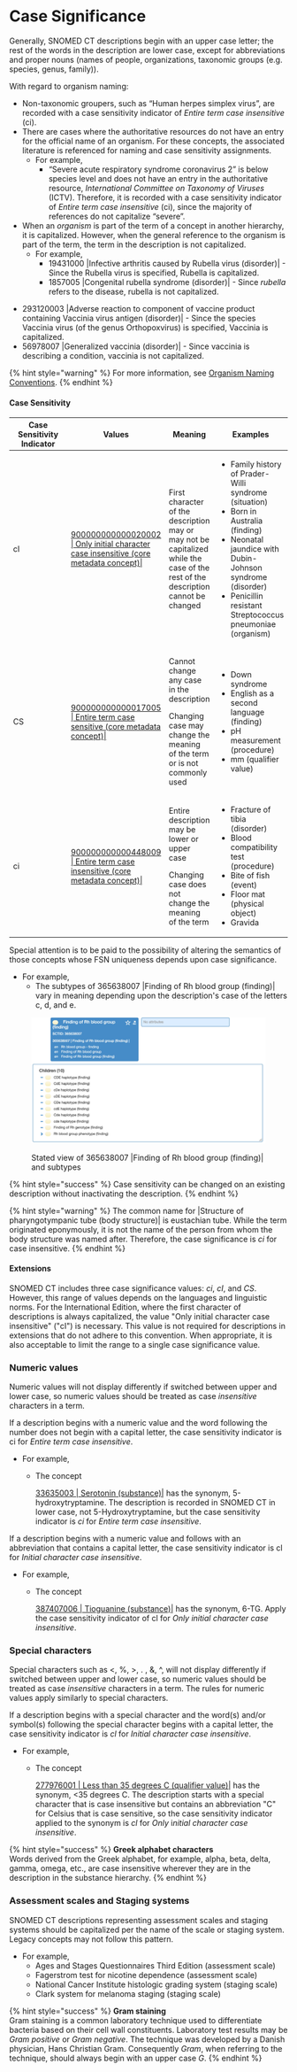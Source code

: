 # Case Significance

Generally, SNOMED CT descriptions begin with an upper case letter; the rest of the words in the description are lower case, except for abbreviations and proper nouns (names of people, organizations, taxonomic groups (e.g. species, genus, family)).&#x20;

With regard to organism naming:

* Non-taxonomic groupers, such as “Human herpes simplex virus”, are recorded with a case sensitivity indicator of _Entire term case insensitive_ (ci).
* There are cases where the authoritative resources do not have an entry for the official name of an organism. For these concepts, the associated literature is referenced for naming and case sensitivity assignments.
  * For example,
    * “Severe acute respiratory syndrome coronavirus 2” is below species level and does not have an entry in the authoritative resource, _International Committee on Taxonomy of Viruses_ (ICTV).  Therefore, it is recorded with a case sensitivity indicator of _Entire term case insensitive_ (ci), since the majority of references do not capitalize “severe”.
* When an _organism_ is part of the term of a concept in another hierarchy, it is capitalized.  However, when the general reference to the organism is part of the term, the term in the description is not capitalized.
  * For example,&#x20;
    * 19431000 |Infective arthritis caused by Rubella virus (disorder)| - Since the Rubella virus is specified, Rubella is capitalized.&#x20;
    * 1857005 |Congenital rubella syndrome (disorder)| - Since _rubella_ refers to the disease, rubella is not capitalized.&#x20;

&#x20;

* 293120003 |Adverse reaction to component of vaccine product containing Vaccinia virus antigen (disorder)| - Since the species Vaccinia virus (of the genus Orthopoxvirus) is specified, Vaccinia is capitalized.&#x20;
* 56978007 |Generalized vaccinia (disorder)| - Since vaccinia is describing a condition, vaccinia is not capitalized.

{% hint style="warning" %}
For more information, see [Organism Naming Conventions](../domain-specific-modeling/organism/organism-naming-conventions.md). &#x20;
{% endhint %}

#### &#x20;**Case Sensitivity**

<table><thead><tr><th width="100">Case Sensitivity Indicator</th><th>Values</th><th>Meaning</th><th>Examples</th></tr></thead><tbody><tr><td>cI</td><td><a href="http://snomed.info/id/900000000000020002">900000000000020002 | Only initial character case insensitive (core metadata concept)|</a></td><td>First character of the description may or may not be capitalized while the case of the rest of the description cannot be changed</td><td><ul><li>Family history of Prader-Willi syndrome (situation)</li><li>Born in Australia (finding)</li><li>Neonatal jaundice with Dubin-Johnson syndrome (disorder)</li><li>Penicillin resistant Streptococcus pneumoniae (organism)</li></ul></td></tr><tr><td>CS</td><td><a href="http://snomed.info/id/900000000000017005">900000000000017005 | Entire term case sensitive (core metadata concept)|</a></td><td><p>Cannot change any case in the description</p><p>Changing case may change the meaning of the term or is not commonly used</p></td><td><ul><li>Down syndrome</li><li>English as a second language (finding)</li><li>pH measurement (procedure)</li><li>mm (qualifier value)</li></ul></td></tr><tr><td>ci</td><td><a href="http://snomed.info/id/900000000000448009">900000000000448009 | Entire term case insensitive (core metadata concept)|</a></td><td><p>Entire description may be lower or upper case</p><p>Changing case does not change the meaning of the term</p></td><td><ul><li>Fracture of tibia (disorder)</li><li>Blood compatibility test (procedure)</li><li>Bite of fish (event)</li><li>Floor mat (physical object)</li><li>Gravida</li></ul></td></tr></tbody></table>

Special attention is to be paid to the possibility of altering the semantics of those concepts whose FSN uniqueness depends upon case significance.&#x20;

* For example,&#x20;
  * The subtypes of 365638007 |Finding of Rh blood group (finding)| vary in meaning depending upon the description's case of the letters c, d, and e.

<figure><img src="../../../.gitbook/assets/image (5).png" alt=""><figcaption><p>Stated view of 365638007 |Finding of Rh blood group (finding)| and subtypes</p></figcaption></figure>

{% hint style="success" %}
Case sensitivity can be changed on an existing description without inactivating the description.
{% endhint %}

{% hint style="warning" %}
The common name for |Structure of pharyngotympanic tube (body structure)| is eustachian tube.  While the term originated eponymously, it is not the name of the person from whom the body structure was named after.  Therefore, the case significance is _ci_ for case insensitive.&#x20;
{% endhint %}

#### Extensions <a href="#extensions" id="extensions"></a>

SNOMED CT includes three case significance values: _ci_, _cI_, and _CS_.  However, this range of values depends on the languages and linguistic norms. For the International Edition, where the first character of descriptions is always capitalized, the value "Only initial character case insensitive" ("cI") is necessary. This value is not required for descriptions in extensions that do not adhere to this convention. When appropriate, it is also acceptable to limit the range to a single case significance value.

### Numeric values <a href="#numeric-values" id="numeric-values"></a>

Numeric values will not display differently if switched between upper and lower case, so numeric values should be treated as case _insensitive_ characters in a term. &#x20;

If a description begins with a numeric value and the word following the number does not begin with a capital letter, the case sensitivity indicator is ci for _Entire term case insensitive_.

* For example,
  *   The concept&#x20;

      [33635003 | Serotonin (substance)|](http://snomed.info/id/33635003) has the synonym, 5-hydroxytryptamine.  The description is recorded in SNOMED CT in lower case, not 5-Hydroxytryptamine, but the case sensitivity indicator is _ci_  for _Entire term case insensitive_.

If a description begins with a numeric value and follows with an abbreviation that contains a capital letter, the case sensitivity indicator is cl for _Initial character case insensitive_.

* For example,
  *   The concept&#x20;

      [387407006 | Tioguanine (substance)|](http://snomed.info/id/387407006) has the synonym, 6-TG.  Apply the case sensitivity indicator of cl for _Only initial character case insensitive_.

### Special characters <a href="#special-characters" id="special-characters"></a>

Special characters such as <, %, >, . , &, ^, will not display differently if switched between upper and lower case, so numeric values should be treated as case _insensitive_ characters in a term.  The rules for numeric values apply similarly to special characters.&#x20;

If a description begins with a special character and the word(s) and/or symbol(s) following the special character begins with a capital letter, the case sensitivity indicator is _cl_ for _Initial character case insensitive_.

* For example,
  *   The concept&#x20;

      [277976001 | Less than 35 degrees C (qualifier value)|](http://snomed.info/id/277976001) has the synonym, <35 degrees C.  The description starts with a special character that is case insensitive but contains an abbreviation "C" for Celsius that is case sensitive, so the case sensitivity indicator applied to the synonym is _cl_ for _Only_ &#x69;_&#x6E;itial character case insensitive_.

{% hint style="success" %}
**Greek alphabet characters**\
Words derived from the Greek alphabet, for example, alpha, beta, delta, gamma, omega, etc., are case insensitive wherever they are in the description in the substance hierarchy. &#x20;
{% endhint %}

### Assessment scales and Staging systems <a href="#assessment-scales-and-staging-systems" id="assessment-scales-and-staging-systems"></a>

SNOMED CT descriptions representing assessment scales and staging systems should be capitalized per the name of the scale or staging system. Legacy concepts may not follow this pattern.

* For example,
  * Ages and Stages Questionnaires Third Edition (assessment scale)
  * Fagerstrom test for nicotine dependence (assessment scale)
  * National Cancer Institute histologic grading system (staging scale)
  * Clark system for melanoma staging (staging scale)

{% hint style="success" %}
**Gram staining**\
Gram staining is a common laboratory technique used to differentiate bacteria based on their cell wall constituents. Laboratory test results may be _Gram positive_ or _Gram negative_. The technique was developed by a Danish physician, Hans Christian Gram. Consequently _Gram_, when referring to the technique, should always begin with an upper case _G_.
{% endhint %}
